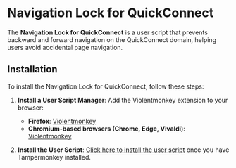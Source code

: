 # Navigation Lock for QuickConnect

The **Navigation Lock for QuickConnect** is a user script that prevents backward and forward navigation on the QuickConnect domain, helping users avoid accidental page navigation.

## Installation

To install the Navigation Lock for QuickConnect, follow these steps:

1. **Install a User Script Manager**: Add the Violentmonkey extension to your browser:

    - **Firefox**: [Violentmonkey](https://addons.mozilla.org/en-US/firefox/addon/violentmonkey/)
    - **Chromium-based browsers (Chrome, Edge, Vivaldi)**: [Violentmonkey](https://chrome.google.com/webstore/detail/violentmonkey/jinjaccalgkegednnccohejagnlnfdag)

2. **Install the User Script**: [Click here to install the user script](https://update.greasyfork.org/scripts/515591/Navigation%20Lock%20for%20QuickConnect.user.js) once you have Tampermonkey installed.
